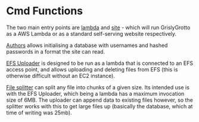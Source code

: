 # Cmd Functions

The two main entry points are [lambda](./lambda/) and [site](./site/) - which will run GrislyGrotto as a AWS Lambda or as a standard self-serving website respectively.

[Authors](./authors/) allows initialising a database with usernames and hashed passwords in a format the site can read.

[EFS Uploader](./efs-uploader/) is designed to be run as a lambda that is connected to an EFS access point, and allows uploading and deleting files from EFS (this is otherwise difficult without an EC2 instance).

[File splitter](./efs-uploader/) can split any file into chunks of a given size. Its intended use is with the EFS Uploader, which being a lambda has a maximum invocation size of 6MB. The uploader can append data to existing files however, so the splitter works with this to get large files up (basically the database, which at time of writing was 25mb).